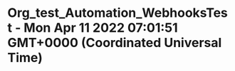 # Org_test_Automation_WebhooksTest - Mon Apr 11 2022 07:01:51 GMT+0000 (Coordinated Universal Time)

